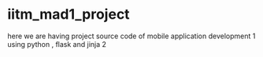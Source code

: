 # iitm_mad1_project
here we are having project source code of mobile application development 1 using python , flask and jinja 2 
